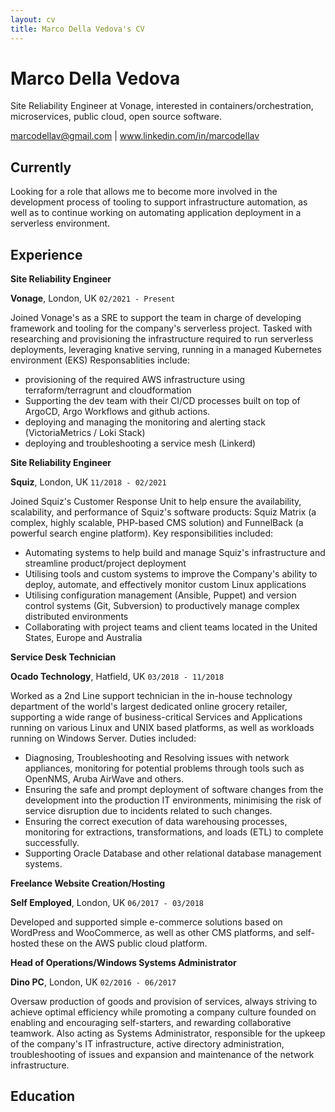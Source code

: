 ```yaml
---
layout: cv
title: Marco Della Vedova's CV
---
```

# Marco Della Vedova
Site Reliability Engineer at Vonage, interested in containers/orchestration, microservices, public cloud, open source software.

<div id="webaddress">
<a href="marcodellav@gmail.com">marcodellav@gmail.com</a>
| <a href="https://www.linkedin.com/in/marcodellav">www.linkedin.com/in/marcodellav</a>
</div>

## Currently

Looking for a role that allows me to become more involved in the development process of tooling to support infrastructure automation, as well as to continue working on automating application deployment in a serverless environment.

## Experience

__Site Reliability Engineer__

__Vonage__, London, UK
`02/2021 - Present`

Joined Vonage's as a SRE to support the team in charge of developing framework and tooling for the company's serverless project. 
Tasked with researching and provisioning the infrastructure required to run serverless deployments, leveraging knative serving, running in a managed Kubernetes environment (EKS) 
Responsablities include:
- provisioning of the required AWS infrastructure using terraform/terragrunt and cloudformation
- Supporting the dev team with their CI/CD processes built on top of ArgoCD, Argo Workflows and github actions.
- deploying and managing the monitoring and alerting stack (VictoriaMetrics / Loki Stack)
- deploying and troubleshooting a service mesh (Linkerd)

__Site Reliability Engineer__

__Squiz__, London, UK
`11/2018 - 02/2021`

Joined Squiz's Customer Response Unit to help ensure the availability, scalability, and performance of Squiz's software products: Squiz Matrix (a complex, highly scalable, PHP-based CMS solution) and FunnelBack (a powerful search engine platform).
Key responsibilities included:
- Automating systems to help build and manage Squiz's infrastructure and streamline product/project deployment
- Utilising tools and custom systems to improve the Company's ability to deploy, automate, and effectively monitor custom Linux applications
- Utilising configuration management (Ansible, Puppet) and version control systems (Git, Subversion) to productively manage complex distributed environments
- Collaborating with project teams and client teams located in the United States, Europe and Australia

__Service Desk Technician__

__Ocado Technology__, Hatfield, UK
`03/2018 - 11/2018`

Worked as a 2nd Line support technician in the in-house technology department of the world's largest dedicated online grocery retailer, supporting a wide range of business-critical Services and Applications running on various Linux and UNIX based platforms, as well as workloads running on Windows Server. Duties included:
- Diagnosing, Troubleshooting and Resolving issues with network appliances, monitoring for potential problems through tools such as OpenNMS, Aruba AirWave and others.
- Ensuring the safe and prompt deployment of software changes from the development into the production IT environments, minimising the risk of service disruption due to incidents related to such changes.
- Ensuring the correct execution of data warehousing processes, monitoring for extractions, transformations, and loads (ETL) to complete successfully.
- Supporting Oracle Database and other relational database management systems.

__Freelance Website Creation/Hosting__

__Self Employed__, London, UK
`06/2017 - 03/2018`

Developed and supported simple e-commerce solutions based on WordPress and WooCommerce, as well as other CMS platforms, and self-hosted these on the AWS public cloud platform.

__Head of Operations/Windows Systems Administrator__

__Dino PC__, London, UK
`02/2016 - 06/2017`

Oversaw production of goods and provision of services, always striving to achieve optimal efficiency while promoting a company culture founded on enabling and encouraging self-starters, and rewarding collaborative teamwork. Also acting as Systems Administrator, responsible for the upkeep of the company's IT infrastructure, active directory administration, troubleshooting of issues and expansion and maintenance of the network infrastructure.


## Education



<!-- ### Footer

Last updated: May 2013 -->

